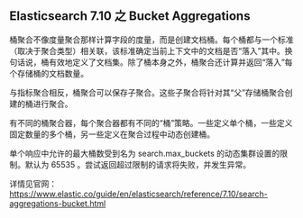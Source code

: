 ## Elasticsearch 7.10 之 Bucket Aggregations

桶聚合不像度量聚合那样计算字段的度量，而是创建文档桶。每个桶都与一个标准（取决于聚合类型）相关联，该标准确定当前上下文中的文档是否“落入”其中。换句话说，桶有效地定义了文档集。除了桶本身之外，桶聚合还计算并返回“落入”每个存储桶的文档数量。

与指标聚合相反，桶聚合可以保存子聚合。这些子聚合将针对其“父”存储桶聚合创建的桶进行聚合。

有不同的桶聚合器，每个聚合器都有不同的“桶”策略。一些定义单个桶，一些定义固定数量的多个桶，另一些定义在聚合过程中动态创建桶。

单个响应中允许的最大桶数受到名为 search.max_buckets 的动态集群设置的限制。默认为 65535 。尝试返回超过限制的请求将失败，并发生异常。

详情见官网：https://www.elastic.co/guide/en/elasticsearch/reference/7.10/search-aggregations-bucket.html
